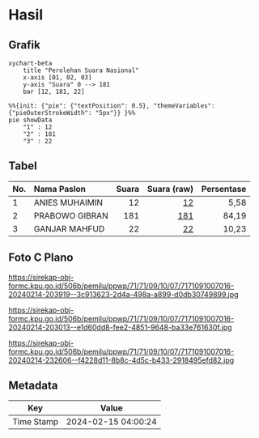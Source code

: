 # Hasil

## Grafik

```mermaid
xychart-beta
    title "Perolehan Suara Nasional"
    x-axis [01, 02, 03]
    y-axis "Suara" 0 --> 181
    bar [12, 181, 22]
```

```mermaid
%%{init: {"pie": {"textPosition": 0.5}, "themeVariables": {"pieOuterStrokeWidth": "5px"}} }%%
pie showData
    "1" : 12
    "2" : 181
    "3" : 22
```

## Tabel

| No. | Nama Paslon    | Suara | Suara (raw) | Persentase |
|:--- |:-------------- | -----:| -----------:| ----------:|
| 1   | ANIES MUHAIMIN | 12    | [12][p-1]   | 5,58       |
| 2   | PRABOWO GIBRAN | 181   | [181][p-2]  | 84,19      |
| 3   | GANJAR MAHFUD  | 22    | [22][p-3]   | 10,23      |


[p-1]: https://github.com/gigit-pemilu/pemilu-2024/blob/main/pilpres/hitung-suara/sub/71-sulawesi-utara/sub/71-kota-manado/sub/09-malalayang/sub/1007-malalayang-dua/sub/016-tps/sub/paslon-1.txt
[p-2]: https://github.com/gigit-pemilu/pemilu-2024/blob/main/pilpres/hitung-suara/sub/71-sulawesi-utara/sub/71-kota-manado/sub/09-malalayang/sub/1007-malalayang-dua/sub/016-tps/sub/paslon-2.txt
[p-3]: https://github.com/gigit-pemilu/pemilu-2024/blob/main/pilpres/hitung-suara/sub/71-sulawesi-utara/sub/71-kota-manado/sub/09-malalayang/sub/1007-malalayang-dua/sub/016-tps/sub/paslon-3.txt

## Foto C Plano

https://sirekap-obj-formc.kpu.go.id/506b/pemilu/ppwp/71/71/09/10/07/7171091007016-20240214-203919--3c913623-2d4a-498a-a899-d0db30749899.jpg

https://sirekap-obj-formc.kpu.go.id/506b/pemilu/ppwp/71/71/09/10/07/7171091007016-20240214-203013--e1d60dd8-fee2-4851-9648-ba33e761630f.jpg

https://sirekap-obj-formc.kpu.go.id/506b/pemilu/ppwp/71/71/09/10/07/7171091007016-20240214-232606--f4228d11-8b8c-4d5c-b433-2918495efd82.jpg


## Metadata

| Key        | Value               |
| ---------- | ------------------- |
| Time Stamp | 2024-02-15 04:00:24 |



